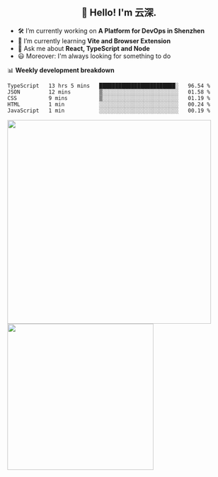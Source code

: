 <h2 align="center">👋 Hello! I'm 云深.</h2>

- 🛠 I’m currently working on **A Platform for DevOps in Shenzhen**
- 🚀 I’m currently learning **Vite and Browser Extension**
- 💬 Ask me about **React, TypeScript and Node**
- 😃 Moreover: I'm always looking for something to do

📊 **Weekly development breakdown**

<!--START_SECTION:waka-->
```text
TypeScript   13 hrs 5 mins   ████████████████████████░   96.54 % 
JSON         12 mins         ▒░░░░░░░░░░░░░░░░░░░░░░░░   01.58 % 
CSS          9 mins          ▒░░░░░░░░░░░░░░░░░░░░░░░░   01.19 % 
HTML         1 min           ░░░░░░░░░░░░░░░░░░░░░░░░░   00.24 % 
JavaScript   1 min           ░░░░░░░░░░░░░░░░░░░░░░░░░   00.19 % 
```
<!--END_SECTION:waka-->

<p>
<img align="left" width="460" src="https://github-readme-stats.vercel.app/api?username=theprimone&custom_title=Yuns's Github Stats&theme=graywhite&hide_border=true&disable_animations=true"/> <img align="left" width="330" src="https://github-readme-stats.vercel.app/api/top-langs/?username=theprimone&layout=compact&theme=graywhite&hide_border=true"/>
</p>
